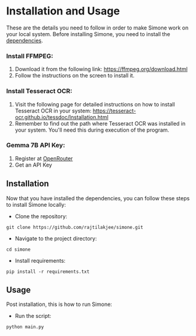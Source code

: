 # Installation and Usage

These are the details you need to follow in order to make Simone work on your local system. Before installing Simone, you need to install the [dependencies](https://rajtilakjee.github.io/simone/getting-started/dependencies/).

### Install FFMPEG:

1. Download it from the following link: https://ffmpeg.org/download.html
2. Follow the instructions on the screen to install it.

### Install Tesseract OCR:

1. Visit the following page for detailed instructions on how to install Tesseract OCR in your system: https://tesseract-ocr.github.io/tessdoc/Installation.html
2. Remember to find out the path where Tesseract OCR was installed in your system. You'll need this during execution of the program.

### Gemma 7B API Key:

1. Register at [OpenRouter](https://openrouter.ai/)
2. Get an API Key

## Installation

Now that you have installed the dependencies, you can follow these steps to install Simone locally:

- Clone the repository:
```
git clone https://github.com/rajtilakjee/simone.git
```
- Navigate to the project directory:
```
cd simone
```
- Install requirements:
```
pip install -r requirements.txt
```

## Usage

Post installation, this is how to run Simone:

- Run the script:

```
python main.py
```
